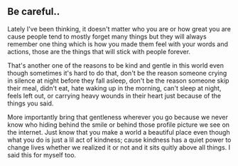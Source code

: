 ## Be careful..

Lately I've been thinking, it doesn't matter who you are or how great you are cause people tend to mostly forget many things but they will always remember one thing which is how you made them feel with your words and actions, those are the things that will stick with people forever. 

That's another one of the reasons to be kind and gentle in this world even though sometimes it's hard to do that, don't be the reason someone crying in silence at night before they fall asleep, don't be the reason someone skip their meal, didn't eat, hate waking up in the morning, can't sleep at night, feels left out, or carrying heavy wounds in their heart just because of the things you said. 

More importantly bring that gentleness wherever you go because we never know who hiding behind the smile or behind those profile picture we see on the internet. Just know that you make a world a beautiful place even though what you do is just a lil act of kindness; cause kindness has a quiet power to change lives whether we realized it or not and it sits quitly above all things. I said this for myself too.